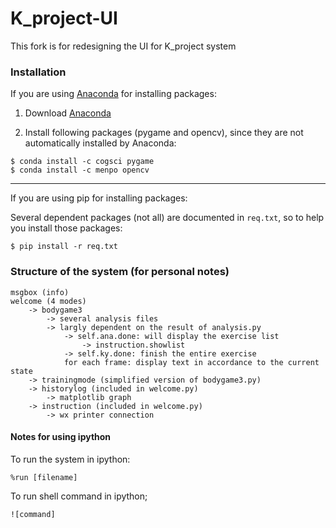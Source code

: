 # K_project-UI

This fork is for redesigning the UI for K_project system

### Installation

If you are using [Anaconda](https://www.anaconda.com/) for installing packages:

1. Download [Anaconda](https://www.anaconda.com/download/)

2. Install following packages (pygame and opencv), since they are not automatically installed by Anaconda:

```shell
$ conda install -c cogsci pygame
$ conda install -c menpo opencv
```

---

If you are using pip for installing packages:

Several dependent packages (not all) are documented in ```req.txt```, so to help you install those packages:
```shell
$ pip install -r req.txt
```


### Structure of the system (for personal notes)

```
msgbox (info)
welcome (4 modes)
    -> bodygame3
        -> several analysis files
        -> largly dependent on the result of analysis.py
            -> self.ana.done: will display the exercise list
                -> instruction.showlist
            -> self.ky.done: finish the entire exercise
            for each frame: display text in accordance to the current state
    -> trainingmode (simplified version of bodygame3.py)
    -> historylog (included in welcome.py)
        -> matplotlib graph
    -> instruction (included in welcome.py)
        -> wx printer connection
```

#### Notes for using ipython

To run the system in ipython:

```
%run [filename]
```

To run shell command in ipython;

```
![command]
```
